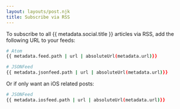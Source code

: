 ```yaml
---
layout: layouts/post.njk
title: Subscribe via RSS
---
```


To subscribe to all {{ metadata.social.title }} articles via RSS, add the following URL to your feeds:

```bash
# Atom
{{ metadata.feed.path | url | absoluteUrl(metadata.url)}}

# JSONFeed
{{ metadata.jsonfeed.path | url | absoluteUrl(metadata.url)}}
```

Or if only want an iOS related posts:

```bash
# JSONFeed
{{ metadata.iosfeed.path | url | absoluteUrl(metadata.url)}}
```
